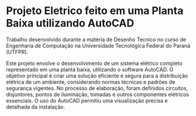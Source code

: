 # Projeto Eletrico feito em uma Planta Baixa utilizando AutoCAD
 
 Trabalho desenvolvido durante a matéria de Desenho Tecnico no curso de Engenharia de Computação na Universidade Tecnológica Federal do Paraná (UTFPR).
 
 Este projeto envolve o desenvolvimento de um sistema elétrico completo representado em uma planta baixa, utilizando o software AutoCAD. O objetivo principal é criar uma solução eficiente e segura para a distribuição elétrica de um ambiente, considerando normas técnicas e padrões de segurança vigentes. No processo de elaboração, foram definidos circuitos, disjuntores, pontos de iluminação, tomadas e outros componentes elétricos essenciais. O uso do AutoCAD permitiu uma visualização precisa e detalhada da instalação.

 